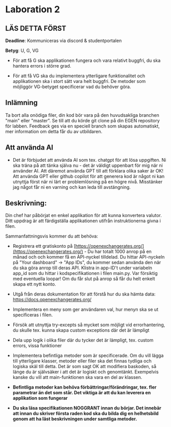 # Laboration 2 
## LÄS DETTA FÖRST

**Deadline**: Kommuniceras via discord & studentportalen

**Betyg**: U, G, VG

- För att få G ska applikationen fungera och vara relativt buggfri, du ska hantera errors i större grad.

- För att få VG ska du implementera ytterligare funktionalitet och applikationen ska i stort sätt vara helt buggfri. De metoder som möjliggör VG-betyget specificerar vad du behöver göra.

## Inlämning
Ta bort alla onödiga filer, din kod bör vara på den huvudsakliga branchen "main" eller "master".
Se till att du körde git clone på din EGEN repository för labben.
Feedback ges via en speciell branch som skapas automatiskt, mer information om detta får du av utbildaren.

## Att använda AI
- Det är förbjudet att använda AI som tex. chatgpt för att lösa uppgiften. Ni ska träna på att tänka själva nu - det är väldigt uppenbart för mig när ni använder AI. Att däremot använda GPT till att förklara olika saker är OK! Att använda GPT eller github copilot för att generera kod är något ni kan utnyttja först när ni lärt er problemlösning på en högre nivå. Misstänker jag något får ni en varning och kan leda till avstängning.

## Beskrivning:

Din chef har påbörjat en enkel applikation för att kunna konvertera valutor. 
Ditt uppdrag är att färdigställa applikationen utifrån instruktionerna givna i filen.

Sammanfattningsvis kommer du att behöva:
- Registrera ett gratiskonto på [https://openexchangerates.org/](https://openexchangerates.org/) - Du har totalt 1000 anrop på en månad och och kommer få en API-nyckel tilldelad. Du hittar API-nyckeln på "Your dashboard" -> "App IDs", du kommer sedan använda den när du ska göra anrop till deras API. Klistra in app-ID't under variabeln app_id som du hittar i kodspecifikationen i filen main.py. Var försiktig med eventuella loopar! Om du får slut på anrop så får du helt enkelt skapa ett nytt konto.

- Utgå från deras dokumentation för att förstå hur du ska hämta data: https://docs.openexchangerates.org/
- Implementera en meny som ger användaren val, hur menyn ska se ut specificeras i filen.
- Försök att utnyttja try-excepts så mycket som möjligt vid errorhantering, du skulle tex. kunna skapa custom exceptions där det är lämpligt
- Dela upp logik i olika filer där du tycker det är lämpligt, tex. custom errors, vissa funktioner
- Implementera befintliga metoder som är specificerade. Om du vill lägga till ytterligare klasser, metoder eller filer ska det finnas tydliga och logiska skäl till detta. Det är som sagt OK att modifiera baskoden, så länge du är självsäker i att det är logiskt och genomtänkt. Exempelvis kanske du vill att main-funktionen ska vara en del av klassen.
- **Befintliga metoder kan behöva förbättringar/förändringar, tex. fler parametrar än det som står. Det viktiga är att du kan leverera en applikation som fungerar**
- **Du ska läsa specifikationen NOGGRANT innan du börjar. Det innebär att innan du skriver första raden kod ska du bilda dig en helhetsbild genom att ha läst beskrivningen under samtliga metoder.**

